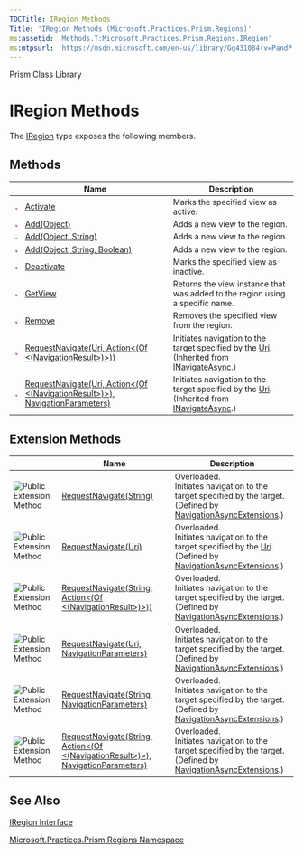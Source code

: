 ```yaml
---
TOCTitle: IRegion Methods
Title: 'IRegion Methods (Microsoft.Practices.Prism.Regions)'
ms:assetid: 'Methods.T:Microsoft.Practices.Prism.Regions.IRegion'
ms:mtpsurl: 'https://msdn.microsoft.com/en-us/library/Gg431084(v=PandP.50)'
---
```


Prism Class Library

IRegion Methods
===============

The [IRegion](https://msdn.microsoft.com/library/microsoft.practices.prism.regions.iregion) type exposes the following members.

Methods
-------

<span id="methodTableToggle"></span>
<table>

<thead>
<tr class="header">
<th> </th>
<th>Name</th>
<th>Description</th>
</tr>
</thead>
<tbody>
<tr class="odd">
<td><img src="images/public-method.gif" title="Public method" /></td>
<td><a href="https://msdn.microsoft.com/library/microsoft.practices.prism.regions.iregion.activate(system.object)">Activate</a></td>
<td><div class="summary">
Marks the specified view as active.
</div></td>
</tr>
<tr class="even">
<td><img src="images/public-method.gif" title="Public method" /></td>
<td><a href="https://msdn.microsoft.com/library/microsoft.practices.prism.regions.iregion.add(system.object)">Add(Object)</a></td>
<td><div class="summary">
Adds a new view to the region.
</div></td>
</tr>
<tr class="odd">
<td><img src="images/public-method.gif" title="Public method" /></td>
<td><a href="https://msdn.microsoft.com/library/microsoft.practices.prism.regions.iregion.add(system.object%2csystem.string)">Add(Object, String)</a></td>
<td><div class="summary">
Adds a new view to the region.
</div></td>
</tr>
<tr class="even">
<td><img src="images/public-method.gif" title="Public method" /></td>
<td><a href="https://msdn.microsoft.com/library/microsoft.practices.prism.regions.iregion.add(system.object%2csystem.string%2csystem.boolean)">Add(Object, String, Boolean)</a></td>
<td><div class="summary">
Adds a new view to the region.
</div></td>
</tr>
<tr class="odd">
<td><img src="images/public-method.gif" title="Public method" /></td>
<td><a href="https://msdn.microsoft.com/library/microsoft.practices.prism.regions.iregion.deactivate(system.object)">Deactivate</a></td>
<td><div class="summary">
Marks the specified view as inactive.
</div></td>
</tr>
<tr class="even">
<td><img src="images/public-method.gif" title="Public method" /></td>
<td><a href="https://msdn.microsoft.com/library/microsoft.practices.prism.regions.iregion.getview(system.string)">GetView</a></td>
<td><div class="summary">
Returns the view instance that was added to the region using a specific name.
</div></td>
</tr>
<tr class="odd">
<td><img src="images/public-method.gif" title="Public method" /></td>
<td><a href="https://msdn.microsoft.com/library/microsoft.practices.prism.regions.iregion.remove(system.object)">Remove</a></td>
<td><div class="summary">
Removes the specified view from the region.
</div></td>
</tr>
<tr class="even">
<td><img src="images/public-method.gif" title="Public method" /></td>
<td><a href="https://msdn.microsoft.com/library/microsoft.practices.prism.regions.inavigateasync.requestnavigate(system.uri%2csystem.action%7bmicrosoft.practices.prism.regions.navigationresult%7d)">RequestNavigate(Uri, Action&lt;(Of &lt;(NavigationResult&gt;)&gt;))</a></td>
<td><div class="summary">
Initiates navigation to the target specified by the <a href="http://msdn.microsoft.com/en-us/library/txt7706a">Uri</a>.
</div>
(Inherited from <a href="https://msdn.microsoft.com/library/microsoft.practices.prism.regions.inavigateasync">INavigateAsync</a>.)</td>
</tr>
<tr class="odd">
<td><img src="images/public-method.gif" title="Public method" /></td>
<td><a href="https://msdn.microsoft.com/library/microsoft.practices.prism.regions.inavigateasync.requestnavigate(system.uri%2csystem.action%7bmicrosoft.practices.prism.regions.navigationresult%7d%2cmicrosoft.practices.prism.regions.navigationparameters)">RequestNavigate(Uri, Action&lt;(Of &lt;(NavigationResult&gt;)&gt;), NavigationParameters)</a></td>
<td><div class="summary">
Initiates navigation to the target specified by the <a href="http://msdn.microsoft.com/en-us/library/txt7706a">Uri</a>.
</div>
(Inherited from <a href="https://msdn.microsoft.com/library/microsoft.practices.prism.regions.inavigateasync">INavigateAsync</a>.)</td>
</tr>
</tbody>
</table>

Extension Methods
-----------------

<span id="extensionMethodTableToggle"></span>
<table>

<thead>
<tr class="header">
<th> </th>
<th>Name</th>
<th>Description</th>
</tr>
</thead>
<tbody>
<tr class="odd">
<td><img src="https://msdn.microsoft.com/en-us/Gg431084.pubextension(en-us,PandP.50).gif" title="Public Extension Method" /></td>
<td><a href="https://msdn.microsoft.com/library/microsoft.practices.prism.regions.navigationasyncextensions.requestnavigate(microsoft.practices.prism.regions.inavigateasync%2csystem.string)">RequestNavigate(String)</a></td>
<td>Overloaded.
<div class="summary">
Initiates navigation to the target specified by the target.
</div>
(Defined by <a href="https://msdn.microsoft.com/library/microsoft.practices.prism.regions.navigationasyncextensions">NavigationAsyncExtensions</a>.)</td>
</tr>
<tr class="even">
<td><img src="https://msdn.microsoft.com/en-us/Gg431084.pubextension(en-us,PandP.50).gif" title="Public Extension Method" /></td>
<td><a href="https://msdn.microsoft.com/library/microsoft.practices.prism.regions.navigationasyncextensions.requestnavigate(microsoft.practices.prism.regions.inavigateasync%2csystem.uri)">RequestNavigate(Uri)</a></td>
<td>Overloaded.
<div class="summary">
Initiates navigation to the target specified by the <a href="http://msdn.microsoft.com/en-us/library/txt7706a">Uri</a>.
</div>
(Defined by <a href="https://msdn.microsoft.com/library/microsoft.practices.prism.regions.navigationasyncextensions">NavigationAsyncExtensions</a>.)</td>
</tr>
<tr class="odd">
<td><img src="https://msdn.microsoft.com/en-us/Gg431084.pubextension(en-us,PandP.50).gif" title="Public Extension Method" /></td>
<td><a href="https://msdn.microsoft.com/library/microsoft.practices.prism.regions.navigationasyncextensions.requestnavigate(microsoft.practices.prism.regions.inavigateasync%2csystem.string%2csystem.action%7bmicrosoft.practices.prism.regions.navigationresult%7d)">RequestNavigate(String, Action&lt;(Of &lt;(NavigationResult&gt;)&gt;))</a></td>
<td>Overloaded.
<div class="summary">
Initiates navigation to the target specified by the target.
</div>
(Defined by <a href="https://msdn.microsoft.com/library/microsoft.practices.prism.regions.navigationasyncextensions">NavigationAsyncExtensions</a>.)</td>
</tr>
<tr class="even">
<td><img src="https://msdn.microsoft.com/en-us/Gg431084.pubextension(en-us,PandP.50).gif" title="Public Extension Method" /></td>
<td><a href="https://msdn.microsoft.com/library/microsoft.practices.prism.regions.navigationasyncextensions.requestnavigate(microsoft.practices.prism.regions.inavigateasync%2csystem.uri%2cmicrosoft.practices.prism.regions.navigationparameters)">RequestNavigate(Uri, NavigationParameters)</a></td>
<td>Overloaded.
<div class="summary">
Initiates navigation to the target specified by the target.
</div>
(Defined by <a href="https://msdn.microsoft.com/library/microsoft.practices.prism.regions.navigationasyncextensions">NavigationAsyncExtensions</a>.)</td>
</tr>
<tr class="odd">
<td><img src="https://msdn.microsoft.com/en-us/Gg431084.pubextension(en-us,PandP.50).gif" title="Public Extension Method" /></td>
<td><a href="https://msdn.microsoft.com/library/microsoft.practices.prism.regions.navigationasyncextensions.requestnavigate(microsoft.practices.prism.regions.inavigateasync%2csystem.string%2cmicrosoft.practices.prism.regions.navigationparameters)">RequestNavigate(String, NavigationParameters)</a></td>
<td>Overloaded.
<div class="summary">
Initiates navigation to the target specified by the target.
</div>
(Defined by <a href="https://msdn.microsoft.com/library/microsoft.practices.prism.regions.navigationasyncextensions">NavigationAsyncExtensions</a>.)</td>
</tr>
<tr class="even">
<td><img src="https://msdn.microsoft.com/en-us/Gg431084.pubextension(en-us,PandP.50).gif" title="Public Extension Method" /></td>
<td><a href="https://msdn.microsoft.com/library/microsoft.practices.prism.regions.navigationasyncextensions.requestnavigate(microsoft.practices.prism.regions.inavigateasync%2csystem.string%2csystem.action%7bmicrosoft.practices.prism.regions.navigationresult%7d%2cmicrosoft.practices.prism.regions.navigationparameters)">RequestNavigate(String, Action&lt;(Of &lt;(NavigationResult&gt;)&gt;), NavigationParameters)</a></td>
<td>Overloaded.
<div class="summary">
Initiates navigation to the target specified by the target.
</div>
(Defined by <a href="https://msdn.microsoft.com/library/microsoft.practices.prism.regions.navigationasyncextensions">NavigationAsyncExtensions</a>.)</td>
</tr>
</tbody>
</table>

See Also
--------


[IRegion Interface](https://msdn.microsoft.com/library/microsoft.practices.prism.regions.iregion)

[Microsoft.Practices.Prism.Regions Namespace](https://msdn.microsoft.com/library/microsoft.practices.prism.regions)
